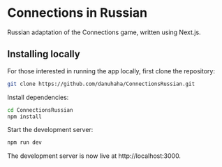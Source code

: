 # Connections in Russian

Russian adaptation of the Connections game, written using Next.js.

## Installing locally

For those interested in running the app locally, first clone the repository:
```bash
git clone https://github.com/danuhaha/ConnectionsRussian.git
```

Install dependencies:
```bash
cd ConnectionsRussian
npm install
```

Start the development server:
```bash
npm run dev
```

The development server is now live at http://localhost:3000.
